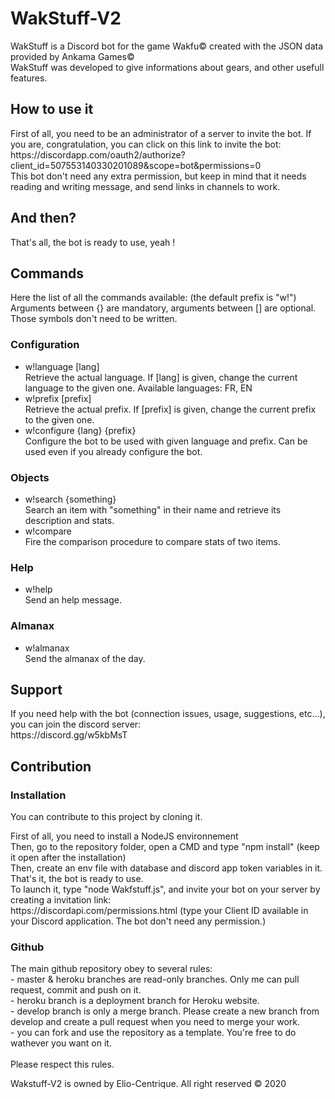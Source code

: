 # WakStuff-V2
<p>WakStuff is a Discord bot for the game Wakfu&copy; created with the JSON data provided by Ankama Games&copy; <br>
WakStuff was developed to give informations about gears, and other usefull features.
</p>

## How to use it
<p>First of all, you need to be an administrator of a server to invite the bot.
If you are, congratulation, you can click on this link to invite the bot: <br/>
https://discordapp.com/oauth2/authorize?client_id=507553140330201089&scope=bot&permissions=0 <br/>
This bot don't need any extra permission, but keep in mind that it needs reading and writing message, and send links in channels to work.
</p>

## And then?
<p>That's all, the bot is ready to use, yeah ! </p>

## Commands
<p> Here the list of all the commands available: (the default prefix is "w!") <br/>
Arguments between {} are mandatory, arguments between [] are optional. Those symbols don't need to be written.
  
### Configuration
<ul>
<li> w!language [lang] <br/> Retrieve the actual language. If [lang] is given, change the current language to the given one. Available languages: FR, EN </li>
<li> w!prefix [prefix] <br/> Retrieve the actual prefix. If [prefix] is given, change the current prefix to the given one. </li>
<li> w!configure {lang} {prefix} <br/> Configure the bot to be used with given language and prefix. Can be used even if you already configure the bot. </li>
</ul>

### Objects
<ul>
<li> w!search {something} <br/> Search an item with "something" in their name and retrieve its description and stats. </li>
<li> w!compare <br/> Fire the comparison procedure to compare stats of two items.</li>
</ul>

### Help
<ul>
<li> w!help <br/> Send an help message.</li>
</ul>

### Almanax
<ul>
<li> w!almanax <br/> Send the almanax of the day.</li>
</ul>

## Support
<p> If you need help with the bot (connection issues, usage, suggestions, etc...), you can join the discord server: <br>
https://discord.gg/w5kbMsT <br>
</p>

## Contribution

### Installation
<p>You can contribute to this project by cloning it. <p>
<p>First of all, you need to install a NodeJS environnement <br>
Then, go to the repository folder, open a CMD and type "npm install" (keep it open after the installation) <br>
Then, create an env file with database and discord app token variables in it.
That's it, the bot is ready to use.<br>
To launch it, type "node Wakfstuff.js", and invite your bot on your server by creating a invitation link: <br>
https://discordapi.com/permissions.html (type your Client ID available in your Discord application. The bot don't need any permission.) <br>
</p>

### Github
<p>
The main github repository obey to several rules: <br>
- master & heroku branches are read-only branches. Only me can pull request, commit and push on it. <br>
- heroku branch is a deployment branch for Heroku website. <br>
- develop branch is only a merge branch. Please create a new branch from develop and create a pull request when you need to merge your work. <br>
- you can fork and use the repository as a template. You're free to do wathever you want on it.<br>
<br>
Please respect this rules.
</p>

Wakstuff-V2 is owned by Elio-Centrique. All right reserved &copy; 2020

